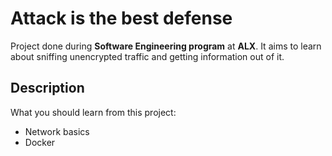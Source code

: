 # Attack is the best defense
Project done during **Software Engineering program** at **ALX**.
It aims to learn about sniffing unencrypted traffic and getting information out of it.

## Description
What you should learn from this project:
* Network basics
* Docker
